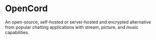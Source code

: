 # OpenCord
An open-source, self-hosted or server-hosted and encrypted alternative from popular chatting applications with stream, picture, and music capabilities. 
